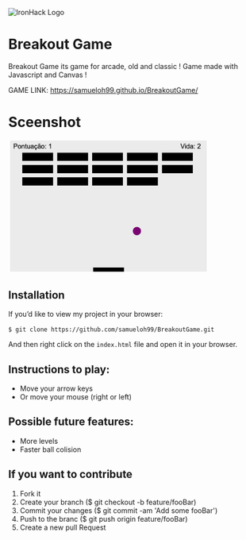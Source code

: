 ![IronHack Logo](https://s3-eu-west-1.amazonaws.com/ih-materials/uploads/upload_d5c5793015fec3be28a63c4fa3dd4d55.png)

# Breakout Game

Breakout Game its game for arcade, old and classic !
Game made with Javascript and Canvas !

GAME LINK: https://samueloh99.github.io/BreakoutGame/

# Sceenshot

<div>
    <img width="400px" src="./img/sc1.png">
</div>

## Installation

If you’d like to view my project in your browser:

```
$ git clone https://github.com/samueloh99/BreakoutGame.git

```

And then right click on the `index.html` file and open it in your browser.

## Instructions to play:

- Move your arrow keys
- Or move your mouse (right or left)

## Possible future features:

- More levels
- Faster ball colision

## If you want to contribute

1. Fork it
2. Create your branch ($ git checkout -b feature/fooBar)
3. Commit your changes ($ git commit -am 'Add some fooBar')
4. Push to the branc ($ git push origin feature/fooBar)
5. Create a new pull Request
